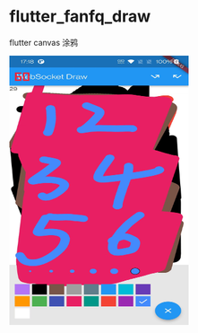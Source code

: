 # flutter_fanfq_draw

flutter canvas 涂鸦


<img src="images/preview.jpeg" width="320" height="480" alt="图片描述文字"/>